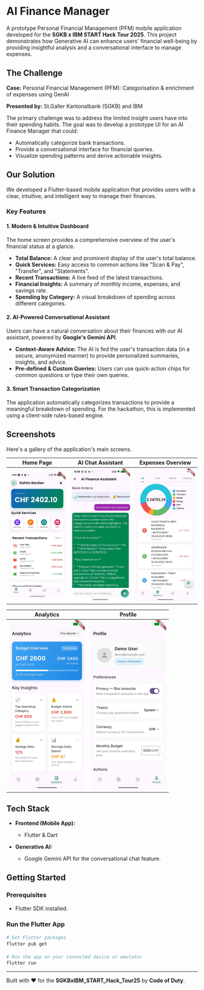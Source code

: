 # AI Finance Manager

A prototype Personal Financial Management (PFM) mobile application developed for the **SGKB x IBM START Hack Tour 2025**. This project demonstrates how Generative AI can enhance users' financial well-being by providing insightful analysis and a conversational interface to manage expenses.


## The Challenge

**Case:** Personal Financial Management (PFM): Categorisation & enrichment of expenses using GenAI

**Presented by:** St.Galler Kantonalbank (SGKB) and IBM

The primary challenge was to address the limited insight users have into their spending habits. The goal was to develop a prototype UI for an AI Finance Manager that could:

- Automatically categorize bank transactions.
- Provide a conversational interface for financial queries.
- Visualize spending patterns and derive actionable insights.

## Our Solution

We developed a Flutter-based mobile application that provides users with a clear, intuitive, and intelligent way to manage their finances.

### Key Features

#### 1. Modern & Intuitive Dashboard

The home screen provides a comprehensive overview of the user's financial status at a glance.

- **Total Balance:** A clear and prominent display of the user's total balance.
- **Quick Services:** Easy access to common actions like "Scan & Pay", "Transfer", and "Statements".
- **Recent Transactions:** A live feed of the latest transactions.
- **Financial Insights:** A summary of monthly income, expenses, and savings rate.
- **Spending by Category:** A visual breakdown of spending across different categories.

#### 2. AI-Powered Conversational Assistant

Users can have a natural conversation about their finances with our AI assistant, powered by **Google's Gemini API**.

- **Context-Aware Advice:** The AI is fed the user's transaction data (in a secure, anonymized manner) to provide personalized summaries, insights, and advice.
- **Pre-defined & Custom Queries:** Users can use quick-action chips for common questions or type their own queries.

#### 3. Smart Transaction Categorization

The application automatically categorizes transactions to provide a meaningful breakdown of spending. For the hackathon, this is implemented using a client-side rules-based engine.

## Screenshots

Here's a gallery of the application's main screens.

| Home Page | AI Chat Assistant | Expenses Overview |
| :---: | :---: | :---: |
| <img src="screenshots/homepage.jpg" width="200" alt="Home Page Screenshot"> | <img src="screenshots/chatpage.jpg" width="200" alt="AI Chat Assistant Screenshot"> | <img src="screenshots/expensespage.jpg" width="200" alt="Expenses Page Screenshot"> |

| Analytics | Profile |
| :---: | :---: |
| <img src="screenshots/analyticspage.jpg" width="200" alt="Analytics Page Screenshot"> | <img src="screenshots/profilepage.jpg" width="200" alt="Profile Page Screenshot"> |


## Tech Stack

*   **Frontend (Mobile App):**
    *   Flutter & Dart

*   **Generative AI:**
    *   Google Gemini API for the conversational chat feature.

## Getting Started

### Prerequisites

- Flutter SDK installed.

### Run the Flutter App

```bash
# Get Flutter packages
flutter pub get

# Run the app on your connected device or emulator
flutter run
```

---

Built with ❤️ for the **SGKBxIBM_START_Hack_Tour25** by **Code of Duty**.